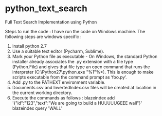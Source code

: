 # python_text_search
Full Text Search Implementation  using Python 


Steps to run the  code :
I have run the code on Windows machine. The following steps are windows specific :
1)	Install python 2.7
2)	Use a suitable text editor (Pycharm, Sublime). 
3)	Mark your Python file as executable - On Windows, the standard Python installer already associates the .py extension with a file type (Python.File) and gives that file type an open command that runs the interpreter (C:\Python27\python.exe "%1"%*). This is enough to make scripts executable from the command prompt as ‘foo.py’.
4)	Add .py to the PATHEXT environment variable.
5)	Documents.csv and InvertedIndex.csv files will be created at location in the current working directory.     
6)	Execute the commands as follows :
blazeindex add '{"id":"123","text":"We are going to build a HUUUUUGEEE wall"}' 
blazeindex query 'WALL'


